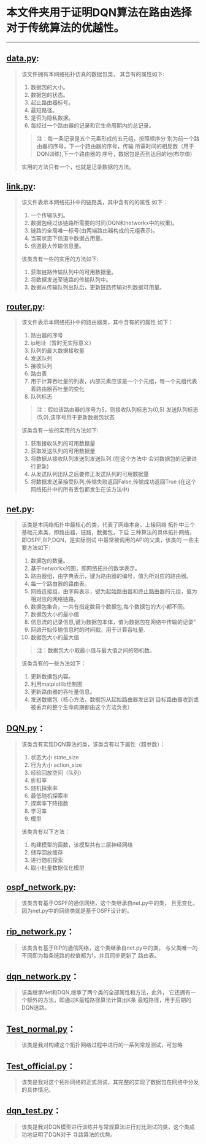 # 本文件夹用于证明DQN算法在路由选择对于传统算法的优越性。
***
## [data.py](模拟网络/data.py):
>该文件拥有本网络拓扑仿真的数据包类，
> 其含有的属性如下:
>1. 数据包的大小。
>2. 数据包的状态。
>3. 起止路由器标号。
>4. 最短路径。
>5. 是否为隐私数据。
>6. 每经过一个路由器的记录和它生命周期内的总记录。
>>注：每一条记录是五个元素形成的五元组，按照顺序分
> 别为前一个路由器的序号，下一个路由器的序号，传输
> 所需时间的相反数（用于DQN训练),下一个路由器的
> 序号，数据包是否到达目的地(布尔值)
> 
>实用的方法只有一个，也就是记录数据的方法。

## [link.py](模拟网络/link.py):
> 该文件表示本网络拓扑中的链路类，其中含有的的属性
> 如下：
>1. 一个传输队列。
>2. 数据包经过该链路所需要的时间(DQN和networkx中的权重)。
>3. 链路的全局唯一标号(由两端路由器构成的元组表示)。
>4. 当前状态下信道中数据占用量。
>5. 信道最大传输信息量。
>
>该类含有一些的实用的方法如下:
>1. 获取链路传输队列中的可用数据量。
>2. 将数据发送至链路的传输队列中。
>3. 数据从传输队列出队后，更新链路传输对列数据可用量。

## [router.py](模拟网络/router.py):
> 该文件表示本网络拓扑中的路由器类，其中含有的的属性
> 如下：
> 1. 路由器的序号
> 2. ip地址（暂时无实际意义）
> 3. 队列的最大数据接收量
> 4. 发送队列
> 5. 接收队列
> 6. 路由表
> 7. 用于计算吞吐量的列表，内部元素应该是一个个元组，每一个元组代表着路由器吞吐量的变化 
> 8. 队列标志
>> 注：假如该路由器的序号为5，则接收队列标志为(0,5)
>> 发送队列标志(5,0),该序号用于更新数据包状态
> 
>该类含有一些的实用的方法如下:
> 1. 获取接收队列的可用数据量
> 2. 获取发送队列的可用数据量
> 3. 将数据从接收队列发送到发送队列.(在这个方法中
> 会对数据包的记录进行更新)
> 4. 从发送队列出队之后要修正发送队列的可用数据量
> 5. 将数据发送至接受队列,传输失败返回False,传输成功返回True
>(在这个网络拓扑中的所有丢包都发生在该方法中)

## [net.py](模拟网络/net.py):
> 该类是本网络拓扑中最核心的类，代表了网络本身，上接网络
> 拓扑中三个基础元素类，即路由器，链路，数据包，下启
> 三种算法的具体拓扑网络，即OSPF,RIP,DQN，是实际测试
> 中最常被调用的API的父类，该类的
> 一些主要方法如下:
> 1. 数据包的数量。
> 2. 基于networkx的图，即网络拓扑的数学表示。
> 3. 路由器组，由字典表示，键为路由器的编号，值为所对应的路由器。
> 4. 每一个路由器的路由表。
> 5. 网络连接组，由字典表示，键为起始路由器和终止路由器的元组，值为相对应的网络链路。
> 6. 数据包集合，一共有指定数目个数据包,每个数据包的大小都不同。
> 7. 数据包大小的最小值
> 8. 信息流的记录信息,键为数据包本体，值为数据包在网络中传输的记录"
> 9. 网络开始传输信息时的时间戳，用于计算吞吐量.
> 10. 数据包大小的最大值
>> 注：数据包大小取最小值与最大值之间的随机数。
> 
> 该类含有的一些方法如下：
> 1. 更新数据包内容。
> 2. 利用matplotlib绘制图
> 3. 更新路由器的吞吐量信息。
> 4. 发送数据包（核心方法，数据包从起始路由器发出到
>目标路由器收到或被丢弃的整个生命周期都由这个方法负责）

## [DQN.py](模拟网络/DQN.py)：
>该类含有实现DQN算法的类，该类含有以下属性（超参数）：
> 1. 状态大小 state_size
> 2. 行为大小 action_size
> 3. 经验回放空间（队列）
> 4. 折扣率
> 5. 随机探索率
> 6. 最低随机探索率 
> 7. 探索率下降指数
> 8. 学习率
> 9. 模型
>
>该类含有以下方法：
> 1. 构建模型的函数，该模型共有三层神经网络
> 2. 储存回放缓存
> 3. 进行随机探索
> 4. 取小批量数据优化模型


## [ospf_network.py](模拟网络/ospf_network.py):
>该类含有基于OSPF的通信网络，这个类继承自net.py中的类，
> 且无变化，因为net.py中的网络类就是基于OSPF设计的。

## [rip_network.py](模拟网络/rip_network.py)：
>该类含有基于RIP的通信网络，这个类继承自net.py中的类，
> 与父类唯一的不同即为每条链路的权值都为1，并且同步更新了
> 路由表。

## [dqn_network.py](模拟网络/dqn_network.py)：
>该类继承Net和DQN,继承了两个类的全部属性和方法，此外，
> 它还拥有一个额外的方法，即通过K最短路径算法计算出K条
> 最短路径，用于后期的DQN选路。

## [Test_normal.py](模拟网络/Test_normal.py)：
> 该类是我对构建这个拓扑网络过程中进行的一系列常规测试，可忽略

## [Test_official.py](模拟网络/Test_official.py)：
> 该类是我对这个拓扑网络的正式测试，其完整的实现了数据包在网络中分发的具体情况。

## [dqn_test.py](模拟网络/dqn_test.py)：
> 该类是我对DQN模型进行训练并与常规算法进行对比测试的类，这个类成功地证明了DQN对于
> 寻路算法的优势。





